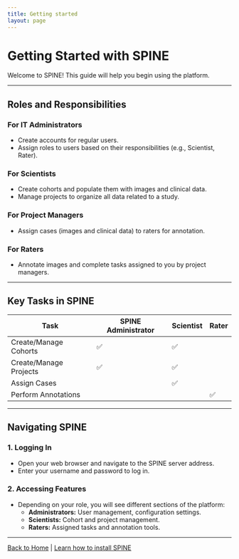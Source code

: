 ```yaml
---
title: Getting started
layout: page
---
```


# Getting Started with SPINE

Welcome to SPINE! This guide will help you begin using the platform.

---

## Roles and Responsibilities

### For IT Administrators
- Create accounts for regular users.
- Assign roles to users based on their responsibilities (e.g., Scientist, Rater).

### For Scientists
- Create cohorts and populate them with images and clinical data.
- Manage projects to organize all data related to a study.

### For Project Managers
- Assign cases (images and clinical data) to raters for annotation.

### For Raters
- Annotate images and complete tasks assigned to you by project managers.

---

## Key Tasks in SPINE

| Task                       | SPINE Administrator | Scientist | Rater |
|----------------------------|---------------------|-----------|-------|
| Create/Manage Cohorts      | ✅                  | ✅         |       |
| Create/Manage Projects     | ✅                  | ✅         |       |
| Assign Cases               |                     | ✅         |       |
| Perform Annotations        |                     |           | ✅     |

---

## Navigating SPINE

### 1. Logging In
- Open your web browser and navigate to the SPINE server address.
- Enter your username and password to log in.

### 2. Accessing Features
- Depending on your role, you will see different sections of the platform:
  - **Administrators:** User management, configuration settings.
  - **Scientists:** Cohort and project management.
  - **Raters:** Assigned tasks and annotation tools.

---

[Back to Home](index.md) | [Learn how to install SPINE](install-spine.md)

